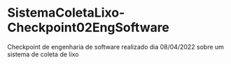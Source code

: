 # SistemaColetaLixo-Checkpoint02EngSoftware
Checkpoint de engenharia de software realizado dia 08/04/2022 sobre um sistema de coleta de lixo
